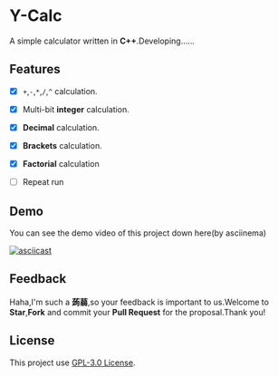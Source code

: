 # Y-Calc

A simple calculator written in **C++**.Developing……

## Features

- [x] `+`,`-`,`*`,`/`,`^` calculation.
- [x] Multi-bit **integer** calculation.

- [x] **Decimal** calculation.

- [x] **Brackets** calculation.

- [x] **Factorial** calculation

- [ ] Repeat run

## Demo

You can see the demo video of this project down here(by asciinema)

[![asciicast](https://asciinema.org/a/557672.svg)](https://asciinema.org/a/557672)

## Feedback

Haha,I'm such a **蒟蒻**,so your feedback is important to us.Welcome to **Star**,**Fork** and commit your **Pull Request** for the proposal.Thank you!

## License 

This project use [GPL-3.0 License](https://www.gnu.org/licenses/gpl-3.0.en.html).
